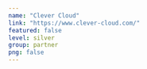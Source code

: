 ```yaml
---
name: "Clever Cloud"
link: "https://www.clever-cloud.com/"
featured: false
level: silver
group: partner
png: false
---
```

